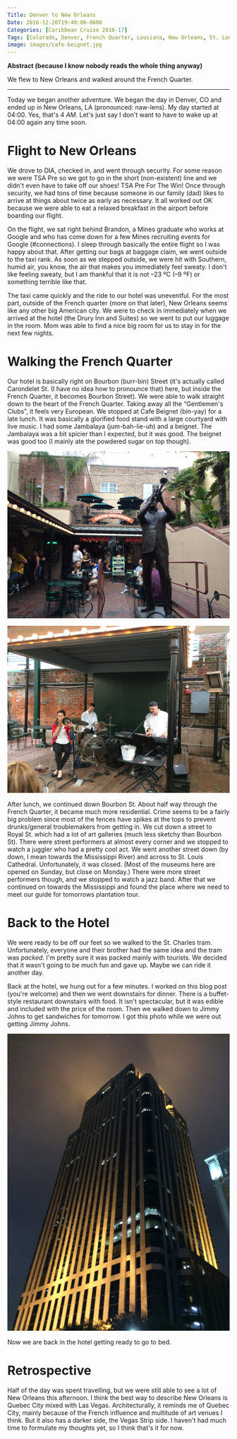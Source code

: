 ```yaml
---
Title: Denver to New Orleans
Date: 2016-12-26T19:49:00-0600
Categories: [Caribbean Cruise 2016-17]
Tags: [Colorado, Denver, French Quarter, Lousiana, New Orleans, St. Louis Cathedral]
image: images/cafe-beignet.jpg
---
```


**Abstract (because I know nobody reads the whole thing anyway)**

We flew to New Orleans and walked around the French Quarter.

----

Today we began another adventure. We began the day in Denver, CO and ended up in
New Orleans, LA (pronounced: naw-lens). My day started at 04:00. Yes, that's 4
*AM*. Let's just say I don't want to have to wake up at 04:00 again any time
soon.

# Flight to New Orleans

We drove to DIA, checked in, and went through security. For some reason we were
TSA Pre so we got to go in the short (non-existent) line and we didn't even have
to take off our shoes! TSA Pre For The Win! Once through security, we had tons
of time because someone in our family (dad) likes to arrive at things about
twice as early as necessary. It all worked out OK because we were able to eat a
relaxed breakfast in the airport before boarding our flight.

On the flight, we sat right behind Brandon, a Mines graduate who works at Google
and who has come down for a few Mines recruiting events for Google
(\#connections). I sleep through basically the entire flight so I was happy
about that. After getting our bags at baggage claim, we went outside to the taxi
rank. As soon as we stepped outside, we were hit with Southern, humid air, you
know, the air that makes you immediately feel sweaty. I don't like feeling
sweaty, but I am thankful that it is not –23 ºC (–9 ºF) or something terrible
like that.

The taxi came quickly and the ride to our hotel was uneventful. For the most
part, outside of the French quarter (more on that later), New Orleans seems like
any other big American city. We were to check in immediately when we arrived at
the hotel (the Drury Inn and Suites) so we went to put our luggage in the room.
Mom was able to find a nice big room for us to stay in for the next few nights.

# Walking the French Quarter

Our hotel is basically right on Bourbon (burr-bin) Street (it's actually called
Carondelet St. (I have no idea how to pronounce that) here, but inside the
French Quarter, it becomes Bourbon Street). We were able to walk straight down
to the heart of the French Quarter. Taking away all the “Gentlemen's Clubs”, it
feels very European. We stopped at Cafe Beignet (bin-yay) for a late lunch. It
was basically a glorified food stand with a large courtyard with live music. I
had some Jambalaya (jum-bah-lie-uh) and a beignet. The Jambalaya was a bit
spicier than I expected, but it was good. The beignet was good too (I mainly ate
the powdered sugar on top though).

[![Cafe Beignet](./images/cafe-beignet.jpg "Cafe Beignet")](./images/cafe-beignet.jpg)

[![Performers at Cafe Beignet](./images/performers-cafe-beignet.jpg "Performers at Cafe Beignet")](./images/performers-cafe-beignet.jpg)

After lunch, we continued down Bourbon St. About half way through the French
Quarter, it became much more residential. Crime seems to be a fairly big problem
since most of the fences have spikes at the tops to prevent drunks/general
troublemakers from getting in. We cut down a street to Royal St. which had a lot
of art galleries (much less sketchy than Bourbon St). There were street
performers at almost every corner and we stopped to watch a juggler who had a
pretty cool act. We went another street down (by down, I mean towards the
Mississippi River) and across to St. Louis Cathedral. Unfortunately, it was
closed. (Most of the museums here are opened on Sunday, but close on Monday.)
There were more street performers though, and we stopped to watch a jazz band.
After that we continued on towards the Mississippi and found the place where we
need to meet our guide for tomorrows plantation tour.

# Back to the Hotel

We were ready to be off our feet so we walked to the St. Charles tram.
Unfortunately, everyone and their brother had the same idea and the tram was
*packed*. I'm pretty sure it was packed mainly with tourists. We decided that it
wasn't going to be much fun and gave up. Maybe we can ride it another day.

Back at the hotel, we hung out for a few minutes. I worked on this blog post
(you're welcome) and then we went downstairs for dinner. There is a
buffet-style restaurant downstairs with food. It isn't spectacular, but it was
edible and included with the price of the room. Then we walked down to Jimmy
Johns to get sandwiches for tomorrow. I got this photo while we were out getting
Jimmy Johns.

[![A cool building lit up at night](./images/cool-building-at-night.jpg "A cool building lit up at night")](./images/cool-building-at-night.jpg)

Now we are back in the hotel getting ready to go to bed.

# Retrospective

Half of the day was spent travelling, but we were still able to see a lot of New
Orleans this afternoon. I think the best way to describe New Orleans is Quebec
City mixed with Las Vegas. Architecturally, it reminds me of Quebec City, mainly
because of the French influence and multitude of art venues I think. But it also
has a darker side, the Vegas Strip side. I haven't had much time to formulate my
thoughts yet, so I think that's it for now.
